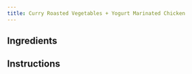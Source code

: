 ```yaml
---
title: Curry Roasted Vegetables + Yogurt Marinated Chicken
---
```


## Ingredients

## Instructions
